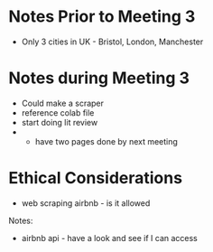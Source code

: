 # Notes Prior to Meeting 3
- Only 3 cities in UK - Bristol, London, Manchester


# Notes during Meeting 3
- Could make a scraper
- reference colab file
- start doing lit review
- - have two pages done by next meeting

# Ethical Considerations
- web scraping airbnb - is it allowed

Notes:
- airbnb api - have a look and see if I can access

 